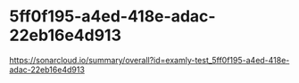 # 5ff0f195-a4ed-418e-adac-22eb16e4d913
https://sonarcloud.io/summary/overall?id=examly-test_5ff0f195-a4ed-418e-adac-22eb16e4d913
